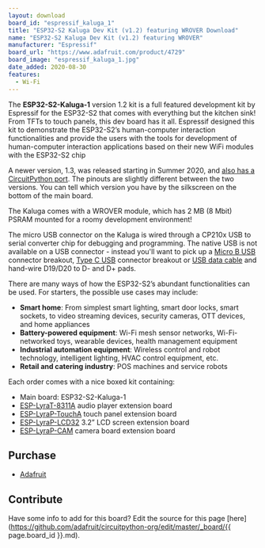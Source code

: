 ```yaml
---
layout: download
board_id: "espressif_kaluga_1"
title: "ESP32-S2 Kaluga Dev Kit (v1.2) featuring WROVER Download"
name: "ESP32-S2 Kaluga Dev Kit (v1.2) featuring WROVER"
manufacturer: "Espressif"
board_url: "https://www.adafruit.com/product/4729"
board_image: "espressif_kaluga_1.jpg"
date_added: 2020-08-30
features:
  - Wi-Fi
---
```


The **ESP32-S2-Kaluga-1** version 1.2 kit is a full featured development kit by Espressif for the ESP32-S2 that comes with everything but the kitchen sink! From TFTs to touch panels, this dev board has it all. Espressif designed this kit to demonstrate the ESP32-S2’s human-computer interaction functionalities and provide the users with the tools for development of human-computer interaction applications based on their new WiFi modules with the ESP32-S2 chip

A newer version, 1.3, was released starting in Summer 2020, and [also has a CircuitPython port](/board/espressif_kaluga_1.3/).  The pinouts are slightly different between the two versions.  You can tell which version you have by the silkscreen on the bottom of the main board.

The Kaluga comes with a WROVER module, which has 2 MB (8 Mbit) PSRAM mounted for a roomy development environment!

The micro USB connector on the Kaluga is wired through a CP210x USB to serial converter chip for debugging and programming. The native USB is not available on a USB connector - instead you'll want to pick up a [Micro B USB](https://www.adafruit.com/product/1833) connector breakout, [Type C USB](https://www.adafruit.com/product/4090) connector breakout or [USB data cable](https://www.adafruit.com/product/4448) and hand-wire D19/D20 to D- and D+ pads.

There are many ways of how the ESP32-S2’s abundant functionalities can be used. For starters, the possible use cases may include:

 - **Smart home**: From simplest smart lighting, smart door locks, smart sockets, to video streaming devices, security cameras, OTT devices, and home appliances
 - **Battery-powered equipment**: Wi-Fi mesh sensor networks, Wi-Fi-networked toys, wearable devices, health management equipment
 - **Industrial automation equipment**: Wireless control and robot technology, intelligent lighting, HVAC control equipment, etc.
 - **Retail and catering industry**: POS machines and service robots

Each order comes with a nice boxed kit containing:
 - Main board: ESP32-S2-Kaluga-1
 - [ESP-LyraT-8311A](https://docs.espressif.com/projects/esp-idf/en/latest/esp32s2/hw-reference/esp32s2/user-guide-esp-lyrat-8311a_v1.2.html) audio player extension board
 - [ESP-LyraP-TouchA](https://docs.espressif.com/projects/esp-idf/en/latest/esp32s2/hw-reference/esp32s2/user-guide-esp-lyrap-toucha-v1.1.html) touch panel extension board
 - [ESP-LyraP-LCD32](https://docs.espressif.com/projects/esp-idf/en/latest/esp32s2/hw-reference/esp32s2/user-guide-esp-lyrap-lcd32-v1.1.html) 3.2” LCD screen extension board
 - [ESP-LyraP-CAM](https://docs.espressif.com/projects/esp-idf/en/latest/esp32s2/hw-reference/esp32s2/user-guide-esp-lyrap-cam-v1.0.html) camera board extension board

## Purchase

* [Adafruit](https://www.adafruit.com/product/4729)

## Contribute

Have some info to add for this board? Edit the source for this page [here](https://github.com/adafruit/circuitpython-org/edit/master/_board/{{ page.board_id }}.md).

